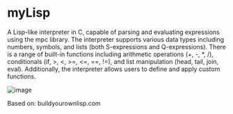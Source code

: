 # myLisp
A Lisp-like interpreter in C, capable of parsing and evaluating expressions using the mpc library. 
The interpreter supports various data types including numbers, symbols, and lists (both S-expressions and Q-expressions). 
There is a range of built-in functions including arithmetic operations (+, -, *, /), conditionals (if, >, <, >=, <=, ==, !=), and 
list manipulation (head, tail, join, eval). Additionally, the interpreter allows users to define and apply custom functions.

![image](https://github.com/Rustem101/myLisp/assets/44526117/db55aa02-2d0e-4b0f-bcd6-19026ca352e9)

Based on: buildyourownlisp.com
